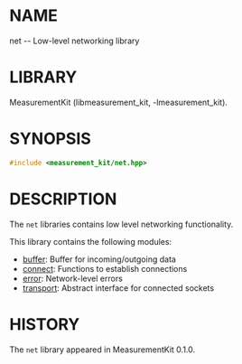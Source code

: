 # NAME
net -- Low-level networking library

# LIBRARY
MeasurementKit (libmeasurement_kit, -lmeasurement_kit).

# SYNOPSIS
```C++
#include <measurement_kit/net.hpp>
```

# DESCRIPTION

The `net` libraries contains low level networking functionality.

This library contains the following modules:

- [buffer](net/buffer.md): Buffer for incoming/outgoing data
- [connect](common/connect.md): Functions to establish connections
- [error](common/error.md): Network-level errors
- [transport](common/transport.md): Abstract interface for connected sockets

# HISTORY

The `net` library appeared in MeasurementKit 0.1.0.

